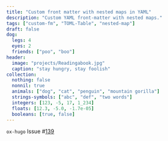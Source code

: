 ```yaml
---
title: "Custom front matter with nested maps in YAML"
description: "Custom YAML front-matter with nested maps."
tags: ["custom-fm", "TOML-Table", "nested-map"]
draft: false
dog:
  legs: 4
  eyes: 2
  friends: ["poo", "boo"]
header:
  image: "projects/Readingabook.jpg"
  caption: "stay hungry, stay foolish"
collection:
  nothing: false
  nonnil: true
  animals: ["dog", "cat", "penguin", "mountain gorilla"]
  strings-symbols: ["abc", "def", "two words"]
  integers: [123, -5, 17, 1_234]
  floats: [12.3, -5.0, -1.7e-05]
  booleans: [true, false]
---
```


`ox-hugo` Issue #[139](https://github.com/kaushalmodi/ox-hugo/issues/139)
